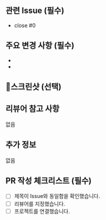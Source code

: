 <!-- 2025. 06. 28. PR 템플릿 -->
<!-- 이것은 주석입니다. -->
<!-- PR 제목은 연관되어있는 Issue의 제목과 동일하게 작성해주세요. -->
<!-- 아래 '관련 Issue'를 작성하고 Preview 모드로 전환한 뒤 제목을 작성하면 편합니다. -->

## 관련 Issue (필수)
<!-- 어떤 Issue를 해결하는지 입력해주세요, 한 줄에 하나의 Issue만 입력할 수 있습니다. -->
- close #0

## 주요 변경 사항 (필수)
<!-- 변경사항을 리스트 형식으로 입력해주세요. -->
- 
- 

## 📸스크린샷 (선택)

## 리뷰어 참고 사항
<!-- 리뷰 시 참고할 점들을 자유로운 형식으로 작성해주세요. -->
없음

## 추가 정보
<!-- PR과 관련된 추가 정보가 있다면 자유롭게 작성해주세요. -->
없음

## PR 작성 체크리스트 (필수)
<!-- 각 항목을 확인하고 '[ ]'를 '[x]'로 체크해주세요. -->
- [ ] 제목이 Issue와 동일함을 확인했습니다.
- [ ] 리뷰어를 지정했습니다.
- [ ] 프로젝트를 연결했습니다.